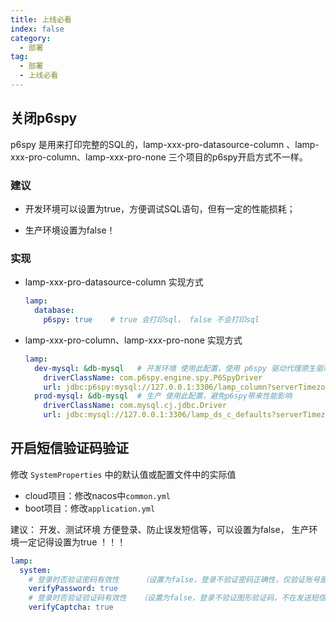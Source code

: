 ```yaml
---
title: 上线必看
index: false
category:
  - 部署
tag:
  - 部署
  - 上线必看
---
```


## 关闭p6spy
p6spy 是用来打印完整的SQL的，lamp-xxx-pro-datasource-column 、lamp-xxx-pro-column、lamp-xxx-pro-none 三个项目的p6spy开启方式不一样。

### 建议

- 开发环境可以设置为true，方便调试SQL语句，但有一定的性能损耗；

- 生产环境设置为false！

### 实现

- lamp-xxx-pro-datasource-column 实现方式

  ```yaml
  lamp:
    database: 
      p6spy: true    # true 会打印sql， false 不会打印sql
  ```
- lamp-xxx-pro-column、lamp-xxx-pro-none 实现方式

  ```yaml
  lamp: 
    dev-mysql: &db-mysql   # 开发环境 使用此配置，使用 p6spy 驱动代理原生驱动，实现SQL语句打印
      driverClassName: com.p6spy.engine.spy.P6SpyDriver
      url: jdbc:p6spy:mysql://127.0.0.1:3306/lamp_column?serverTimezone=Asia/Shanghai&characterEncoding=utf8&useUnicode=true&useSSL=false&autoReconnect=true&zeroDateTimeBehavior=convertToNull&allowMultiQueries=true&nullCatalogMeansCurrent=true
    prod-mysql: &db-mysql  # 生产 使用此配置，避免p6spy带来性能影响
      driverClassName: com.mysql.cj.jdbc.Driver
      url: jdbc:mysql://127.0.0.1:3306/lamp_ds_c_defaults?serverTimezone=Asia/Shanghai&characterEncoding=utf8&useUnicode=true&useSSL=false&autoReconnect=true&zeroDateTimeBehavior=convertToNull&allowMultiQueries=true&nullCatalogMeansCurrent=true    
  ```

  

## 开启短信验证码验证

修改 `SystemProperties` 中的默认值或配置文件中的实际值
- cloud项目：修改nacos中`common.yml`
- boot项目：修改`application.yml`

建议： 开发、测试环境 方便登录、防止误发短信等，可以设置为false， 生产环境一定记得设置为true ！！！

```yaml
lamp:
  system: 
    # 登录时否验证密码有效性     （设置为false，登录不验证密码正确性，仅验证账号是否存在）
    verifyPassword: true
    # 登录时否验证验证码有效性   （设置为false，登录不验证图形验证码，不在发送短信验证码、邮箱验证码）
    verifyCaptcha: true
```
